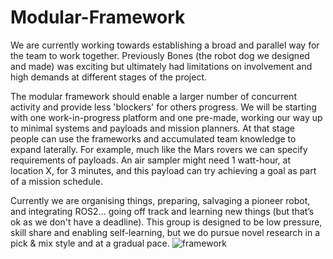 # Modular-Framework

We are currently working towards establishing a broad and parallel way for the team to work together. Previously Bones (the robot dog we designed and made) was exciting but ultimately had limitations on involvement and high demands at different stages of the project.

The modular framework should enable a larger number of concurrent activity and provide less 'blockers' for others progress. We will be starting with one work-in-progress platform and one pre-made, working our way up to minimal systems and payloads and mission planners. At that stage people can use the frameworks and accumulated team knowledge to expand laterally. For example, much like the Mars rovers we can specify requirements of payloads. An air sampler might need 1 watt-hour, at location X, for 3 minutes, and this payload can try achieving a goal as part of a mission schedule. 

Currently we are organising things, preparing, salvaging a pioneer robot, and integrating ROS2... going off track and learning new things (but that’s ok as we don't have a deadline). This group is designed to be low pressure, skill share and enabling self-learning, but we do pursue novel research in a pick & mix style and at a gradual pace.
![framework](https://user-images.githubusercontent.com/129985908/236829570-ca32c6af-582f-48f3-8efd-65ffefc385a5.png)
